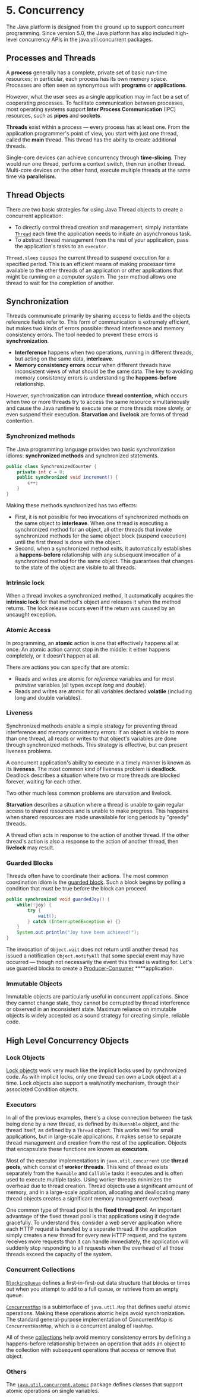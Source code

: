 # 5. Concurrency

The Java platform is designed from the ground up to support concurrent programming. Since version 5.0, the Java platform has also included high-level concurrency APIs in the java.util.concurrent packages.

## Processes and Threads

A **process** generally has a complete, private set of basic run-time resources; in particular, each process has its own memory space. Processes are often seen as synonymous with **programs** or **applications**.

However, what the user sees as a single application may in fact be a set of cooperating processes. To facilitate communication between processes, most operating systems support **Inter Process Communication** \(IPC\) resources, such as **pipes** and **sockets**.

**Threads** exist within a process — every process has at least one. From the application programmer's point of view, you start with just one thread, called the **main** thread. This thread has the ability to create additional threads.

Single-core devices can achieve concurrency through **time-slicing**. They would run one thread, perform a context switch, then run another thread. Multi-core devices on the other hand, execute multiple threads at the same time via **parallelism**.

## Thread Objects

There are two basic strategies for using Java Thread objects to create a concurrent application:

* To directly control thread creation and management, simply instantiate [`Thread`](https://docs.oracle.com/javase/tutorial/essential/concurrency/runthread.html) each time the application needs to initiate an asynchronous task.
* To abstract thread management from the rest of your application, pass the application's tasks to an `executor`.

`Thread.sleep` causes the current thread to suspend execution for a specified period. This is an efficient means of making processor time available to the other threads of an application or other applications that might be running on a computer system. The `join` method allows one thread to wait for the completion of another.

## Synchronization

Threads communicate primarily by sharing access to fields and the objects reference fields refer to. This form of communication is extremely efficient, but makes two kinds of errors possible: thread interference and memory consistency errors. The tool needed to prevent these errors is **synchronization**.

* **Interference** happens when two operations, running in different threads, but acting on the same data, **interleave**.
* **Memory consistency errors** occur when different threads have inconsistent views of what should be the same data. The key to avoiding memory consistency errors is understanding the **happens-before** relationship.

However, synchronization can introduce **thread contention**, which occurs when two or more threads try to access the same resource simultaneously and cause the Java runtime to execute one or more threads more slowly, or even suspend their execution. **Starvation** and **livelock** are forms of thread contention.

### S**ynchronized methods**

The Java programming language provides two basic synchronization idioms: **synchronized methods** and synchronized statements.

```java
public class SynchronizedCounter {
    private int c = 0;
    public synchronized void increment() {
        c++;
    }
}
```

Making these methods synchronized has two effects:

* First, it is not possible for two invocations of synchronized methods on the same object to **interleave**. When one thread is executing a synchronized method for an object, all other threads that invoke synchronized methods for the same object block \(suspend execution\) until the first thread is done with the object.
* Second, when a synchronized method exits, it automatically establishes a **happens-before** relationship with any subsequent invocation of a synchronized method for the same object. This guarantees that changes to the state of the object are visible to all threads.

### Intrinsic lock

When a thread invokes a synchronized method, it automatically acquires the **intrinsic lock** for that method's object and releases it when the method returns. The lock release occurs even if the return was caused by an uncaught exception.

### Atomic Access

In programming, an **atomic** action is one that effectively happens all at once. An atomic action cannot stop in the middle: it either happens completely, or it doesn't happen at all.

There are actions you can specify that are atomic:

* Reads and writes are atomic for _reference_ variables and for most _primitive_ variables \(all types except _long_ and _double_\).
* Reads and writes are atomic for all variables declared **volatile** \(including long and double variables\).

### Liveness

Synchronized methods enable a simple strategy for preventing thread interference and memory consistency errors: if an object is visible to more than one thread, all reads or writes to that object's variables are done through synchronized methods. This strategy is effective, but can present liveness problems.

A concurrent application's ability to execute in a timely manner is known as its **liveness**. The most common kind of liveness problem is **deadlock**. Deadlock describes a situation where two or more threads are blocked forever, waiting for each other.

Two other much less common problems are starvation and livelock.

**Starvation** describes a situation where a thread is unable to gain regular access to shared resources and is unable to make progress. This happens when shared resources are made unavailable for long periods by "greedy" threads.

A thread often acts in response to the action of another thread. If the other thread's action is also a response to the action of another thread, then **livelock** may result.

### Guarded Blocks

Threads often have to coordinate their actions. The most common coordination idiom is the [guarded block](https://docs.oracle.com/javase/tutorial/essential/concurrency/guardmeth.html). Such a block begins by polling a condition that must be true before the block can proceed. 

```java
public synchronized void guardedJoy() {
    while(!joy) {
        try {
            wait();
        } catch (InterruptedException e) {}
    }
    System.out.println("Joy have been achieved!");
}
```

The invocation of `Object.wait` does not return until another thread has issued a notification `Object.notifyAll` that some special event may have occurred — though not necessarily the event this thread is waiting for. Let's use guarded blocks to create a [Producer-Consumer](https://docs.oracle.com/javase/tutorial/essential/concurrency/guardmeth.html) ****application.

### Immutable Objects

Immutable objects are particularly useful in concurrent applications. Since they cannot change state, they cannot be corrupted by thread interference or observed in an inconsistent state. Maximum reliance on immutable objects is widely accepted as a sound strategy for creating simple, reliable code.

## High Level Concurrency Objects

### Lock Objects

[Lock objects](https://docs.oracle.com/javase/tutorial/essential/concurrency/newlocks.html) work very much like the implicit locks used by synchronized code. As with implicit locks, only one thread can own a Lock object at a time. Lock objects also support a wait/notify mechanism, through their associated Condition objects.

### Executors

In all of the previous examples, there's a close connection between the task being done by a new thread, as defined by its `Runnable` object, and the thread itself, as defined by a `Thread` object. This works well for small applications, but in large-scale applications, it makes sense to separate thread management and creation from the rest of the application. Objects that encapsulate these functions are known as **executors**.

Most of the executor implementations in `java.util.concurrent` use **thread pools**, which consist of **worker threads**. This kind of thread exists separately from the `Runnable` and `Callable` tasks it executes and is often used to execute multiple tasks. Using worker threads minimizes the overhead due to thread creation. Thread objects use a significant amount of memory, and in a large-scale application, allocating and deallocating many thread objects creates a significant memory management overhead.

One common type of thread pool is the **fixed thread pool**. An important advantage of the fixed thread pool is that applications using it degrade gracefully. To understand this, consider a web server application where each HTTP request is handled by a separate thread. If the application simply creates a new thread for every new HTTP request, and the system receives more requests than it can handle immediately, the application will suddenly stop responding to all requests when the overhead of all those threads exceed the capacity of the system.

### Concurrent Collections

[`BlockingQueue`](https://docs.oracle.com/javase/8/docs/api/java/util/concurrent/BlockingQueue.html) defines a first-in-first-out data structure that blocks or times out when you attempt to add to a full queue, or retrieve from an empty queue.

[`ConcurrentMap`](https://docs.oracle.com/javase/8/docs/api/java/util/concurrent/ConcurrentMap.html) is a subinterface of `java.util.Map` that defines useful atomic operations. Making these operations atomic helps avoid synchronization. The standard general-purpose implementation of ConcurrentMap is `ConcurrentHashMap`, which is a concurrent analog of `HashMap`.

All of these [collections](https://docs.oracle.com/javase/tutorial/essential/concurrency/collections.html) help avoid memory consistency errors by defining a happens-before relationship between an operation that adds an object to the collection with subsequent operations that access or remove that object.

### Others

The [`java.util.concurrent.atomic`](https://docs.oracle.com/javase/8/docs/api/java/util/concurrent/atomic/package-summary.html) package defines classes that support atomic operations on single variables.

